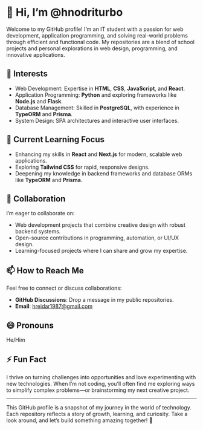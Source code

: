 # 👋 Hi, I’m @hnodriturbo

Welcome to my GitHub profile! I’m an IT student with a passion for web development, application programming, and solving real-world problems through efficient and functional code. My repositories are a blend of school projects and personal explorations in web design, programming, and innovative applications.

## 👀 Interests
- Web Development: Expertise in **HTML**, **CSS**, **JavaScript**, and **React**.
- Application Programming: **Python** and exploring frameworks like **Node.js** and **Flask**.
- Database Management: Skilled in **PostgreSQL**, with experience in **TypeORM** and **Prisma**.
- System Design: SPA architectures and interactive user interfaces.

## 🌱 Current Learning Focus
- Enhancing my skills in **React** and **Next.js** for modern, scalable web applications.
- Exploring **Tailwind CSS** for rapid, responsive designs.
- Deepening my knowledge in backend frameworks and database ORMs like **TypeORM** and **Prisma**.

## 💞️ Collaboration
I’m eager to collaborate on:
- Web development projects that combine creative design with robust backend systems.
- Open-source contributions in programming, automation, or UI/UX design.
- Learning-focused projects where I can share and grow my expertise.

## 📫 How to Reach Me
Feel free to connect or discuss collaborations:
- **GitHub Discussions**: Drop a message in my public repositories.
- **Email**: [hreidar1987@gmail.com](mailto:hreidar1987@gmail.com)

## 😄 Pronouns
He/Him

## ⚡ Fun Fact
I thrive on turning challenges into opportunities and love experimenting with new technologies. When I’m not coding, you’ll often find me exploring ways to simplify complex problems—or brainstorming my next creative project.

---

This GitHub profile is a snapshot of my journey in the world of technology. Each repository reflects a story of growth, learning, and curiosity. Take a look around, and let’s build something amazing together! 🚀

<!---
hnodriturbo/hnodriturbo is a ✨ special ✨ repository because its `README.md` (this file) appears on your GitHub profile.
You can click the Preview link to take a look at your changes.
--->
